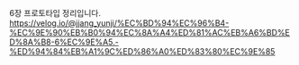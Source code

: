 6장 프로토타입 정리입니다.
https://velog.io/@jjang_yunji/%EC%BD%94%EC%96%B4-%EC%9E%90%EB%B0%94%EC%8A%A4%ED%81%AC%EB%A6%BD%ED%8A%B8-6%EC%9E%A5.-%ED%94%84%EB%A1%9C%ED%86%A0%ED%83%80%EC%9E%85
